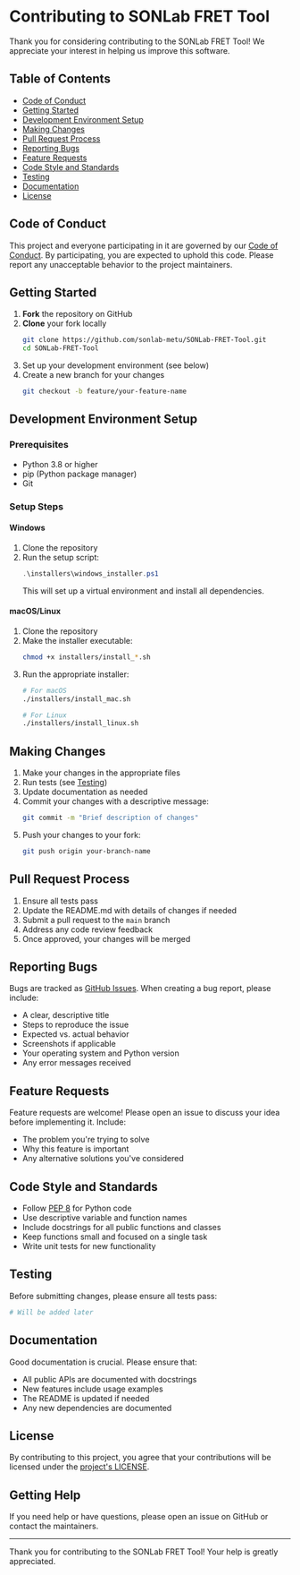 # Contributing to SONLab FRET Tool

Thank you for considering contributing to the SONLab FRET Tool! We appreciate your interest in helping us improve this software.

## Table of Contents
- [Code of Conduct](#code-of-conduct)
- [Getting Started](#getting-started)
- [Development Environment Setup](#development-environment-setup)
- [Making Changes](#making-changes)
- [Pull Request Process](#pull-request-process)
- [Reporting Bugs](#reporting-bugs)
- [Feature Requests](#feature-requests)
- [Code Style and Standards](#code-style-and-standards)
- [Testing](#testing)
- [Documentation](#documentation)
- [License](#license)

## Code of Conduct

This project and everyone participating in it are governed by our [Code of Conduct](CODE_OF_CONDUCT.md). By participating, you are expected to uphold this code. Please report any unacceptable behavior to the project maintainers.

## Getting Started

1. **Fork** the repository on GitHub
2. **Clone** your fork locally
   ```bash
   git clone https://github.com/sonlab-metu/SONLab-FRET-Tool.git
   cd SONLab-FRET-Tool
   ```
3. Set up your development environment (see below)
4. Create a new branch for your changes
   ```bash
   git checkout -b feature/your-feature-name
   ```

## Development Environment Setup

### Prerequisites
- Python 3.8 or higher
- pip (Python package manager)
- Git

### Setup Steps

#### Windows
1. Clone the repository
2. Run the setup script:
   ```powershell
   .\installers\windows_installer.ps1
   ```
   This will set up a virtual environment and install all dependencies.

#### macOS/Linux
1. Clone the repository
2. Make the installer executable:
   ```bash
   chmod +x installers/install_*.sh
   ```
3. Run the appropriate installer:
   ```bash
   # For macOS
   ./installers/install_mac.sh
   
   # For Linux
   ./installers/install_linux.sh
   ```

## Making Changes

1. Make your changes in the appropriate files
2. Run tests (see [Testing](#testing))
3. Update documentation as needed
4. Commit your changes with a descriptive message:
   ```bash
   git commit -m "Brief description of changes"
   ```
5. Push your changes to your fork:
   ```bash
   git push origin your-branch-name
   ```

## Pull Request Process

1. Ensure all tests pass
2. Update the README.md with details of changes if needed
3. Submit a pull request to the `main` branch
4. Address any code review feedback
5. Once approved, your changes will be merged

## Reporting Bugs

Bugs are tracked as [GitHub Issues](https://github.com/sonlab-metu/SONLab-FRET-Tool/issues). When creating a bug report, please include:

- A clear, descriptive title
- Steps to reproduce the issue
- Expected vs. actual behavior
- Screenshots if applicable
- Your operating system and Python version
- Any error messages received

## Feature Requests

Feature requests are welcome! Please open an issue to discuss your idea before implementing it. Include:

- The problem you're trying to solve
- Why this feature is important
- Any alternative solutions you've considered

## Code Style and Standards

- Follow [PEP 8](https://www.python.org/dev/peps/pep-0008/) for Python code
- Use descriptive variable and function names
- Include docstrings for all public functions and classes
- Keep functions small and focused on a single task
- Write unit tests for new functionality

## Testing

Before submitting changes, please ensure all tests pass:

```bash
# Will be added later
```

## Documentation

Good documentation is crucial. Please ensure that:

- All public APIs are documented with docstrings
- New features include usage examples
- The README is updated if needed
- Any new dependencies are documented

## License

By contributing to this project, you agree that your contributions will be licensed under the [project's LICENSE](LICENSE).

## Getting Help

If you need help or have questions, please open an issue on GitHub or contact the maintainers.

---

Thank you for contributing to the SONLab FRET Tool! Your help is greatly appreciated.
